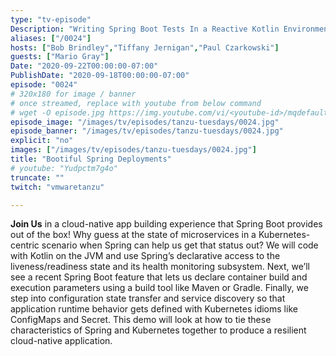 ```yaml
---
type: "tv-episode"
Description: "Writing Spring Boot Tests In a Reactive Kotlin Environment."
aliases: ["/0024"]
hosts: ["Bob Brindley","Tiffany Jernigan","Paul Czarkowski"]
guests: ["Mario Gray"]
Date: "2020-09-22T00:00:00-07:00"
PublishDate: "2020-09-18T00:00:00-07:00"
episode: "0024"
# 320x180 for image / banner
# once streamed, replace with youtube from below command
# wget -O episode.jpg https://img.youtube.com/vi/<youtube-id>/mqdefault.jpg
episode_image: "/images/tv/episodes/tanzu-tuesdays/0024.jpg"
episode_banner: "/images/tv/episodes/tanzu-tuesdays/0024.jpg"
explicit: "no"
images: ["/images/tv/episodes/tanzu-tuesdays/0024.jpg"]
title: "Bootiful Spring Deployments"
# youtube: "Yudpctm7g4o"
truncate: ""
twitch: "vmwaretanzu"

---
```


**Join Us** in a cloud-native app building experience that Spring Boot provides out of the box! Why guess at the state of microservices in a Kubernetes-centric scenario when Spring can help us get that status out? We will code with Kotlin on the JVM and use Spring’s declarative access to the liveness/readiness state and its health monitoring subsystem. Next, we’ll see a recent Spring Boot feature that lets us declare container build and execution parameters using a build tool like Maven or Gradle. Finally, we step into configuration state transfer and service discovery so that application runtime behavior gets defined with Kubernetes idioms like ConfigMaps and Secret. This demo will look at how to tie these characteristics of Spring and Kubernetes together to produce a resilient cloud-native application.
